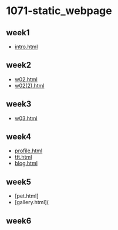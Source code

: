 # 1071-static_webpage
## week1
* [intro.html](https://github.com/neotseng2000/1071-static_webpage/blob/master/w01.html)
## week2
* [w02.html](https://github.com/neotseng2000/1071-static_webpage/blob/master/w02.html)
* [w02(2).html]()
## week3
* [w03.html]()
## week4
* [profile.html]()
* [ttt.html]()
* [blog.html]()
## week5
* [pet.html]
* [gallery.html](
## week6
<!--stackedit_data:
eyJoaXN0b3J5IjpbLTIyNDEyNTgxNCwtODA0MDM1NDk4XX0=
-->
